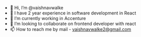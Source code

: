- 👋 Hi, I’m @vaishnavwalke
- 👀 I have 2 year experience in software development in React 
- 🌱 I’m currently working in Accenture 
- 💞️ I’m looking to collaborate on frontend developer with react 
- 📫 How to reach me by mail - vaishnavwalke2@gmail.com

<!---
vaishnavwalke/vaishnavwalke is a ✨ special ✨ repository because its `README.md` (this file) appears on your GitHub profile.
You can click the Preview link to take a look at your changes.
--->
